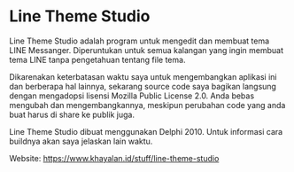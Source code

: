 # Line Theme Studio
Line Theme Studio adalah program untuk mengedit dan membuat tema LINE Messanger. Diperuntukan untuk semua kalangan yang ingin membuat tema LINE tanpa pengetahuan tentang file tema.

Dikarenakan keterbatasan waktu saya untuk mengembangkan aplikasi ini dan berberapa hal lainnya, sekarang source code saya bagikan langsung dengan mengadopsi lisensi Mozilla Public License 2.0. Anda bebas mengubah dan mengembangkannya, meskipun perubahan code yang anda buat harus di share ke publik juga.

Line Theme Studio dibuat menggunakan Delphi 2010. Untuk informasi cara buildnya akan saya jelaskan lain waktu.

Website: https://www.khayalan.id/stuff/line-theme-studio
